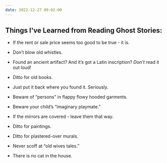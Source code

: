 ```yaml
---
date: 2022-12-27 09:02:00
---
```


## Things I've Learned from Reading Ghost Stories:

* If the rent or sale price seems too good to be true - it is.

* Don’t blow old whistles.

* Found an ancient artifact? And it’s got a Latin inscription? _Don’t_ read it out loud!

* Ditto for old books.

* Just put it back where you found it. Seriously.

* Beware of “persons” in flappy flowy hooded garments.

* Beware your child’s “imaginary playmate.”

* If the mirrors are covered - leave them that way.

* Ditto for paintings.

* Ditto for plastered-over murals.

* Never scoff at “old wives tales.”

* There is no cat in the house.
